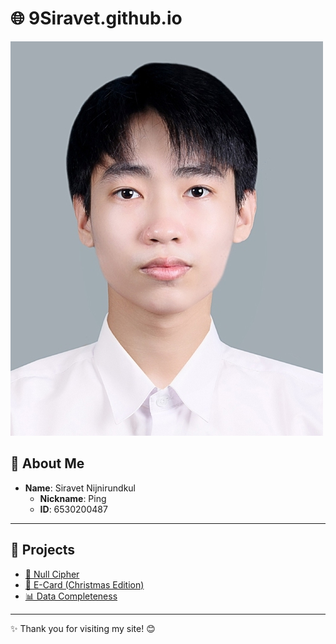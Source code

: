 # 🌐 9Siravet.github.io  

![Profile Picture](Mypic/siravet.jpg)  

## 👤 About Me  
- **Name**: Siravet Nijnirundkul  
  - **Nickname**: Ping  
  - **ID**: 6530200487  

---

## 🌟 Projects  
- [🔑 Null Cipher](null-cipher)  
- [🎄 E-Card (Christmas Edition)](e-card_christmas)  
- [📊 Data Completeness](Completeness)  

---

✨ Thank you for visiting my site! 😊  
